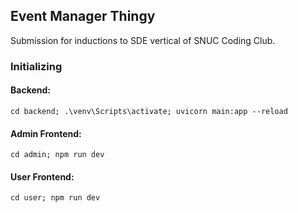 ## Event Manager Thingy

Submission for inductions to SDE vertical of SNUC Coding Club.

### Initializing

#### Backend:

`cd backend; .\venv\Scripts\activate; uvicorn main:app --reload`

#### Admin Frontend:

`cd admin; npm run dev`

#### User Frontend:

`cd user; npm run dev`
